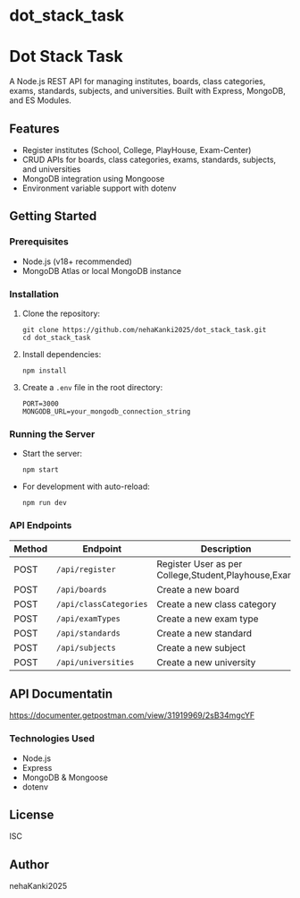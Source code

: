# dot_stack_task


# Dot Stack Task

A Node.js REST API for managing institutes, boards, class categories, exams, standards, subjects, and universities. Built with Express, MongoDB, and ES Modules.

## Features

- Register institutes (School, College, PlayHouse, Exam-Center)
- CRUD APIs for boards, class categories, exams, standards, subjects, and universities
- MongoDB integration using Mongoose
- Environment variable support with dotenv

## Getting Started

### Prerequisites

- Node.js (v18+ recommended)
- MongoDB Atlas or local MongoDB instance

### Installation

1. Clone the repository:
   ```
   git clone https://github.com/nehaKanki2025/dot_stack_task.git
   cd dot_stack_task
   ```

2. Install dependencies:
   ```
   npm install
   ```

3. Create a `.env` file in the root directory:
   ```
   PORT=3000
   MONGODB_URL=your_mongodb_connection_string
   ```

### Running the Server

- Start the server:
  ```
  npm start
  ```
- For development with auto-reload:
  ```
  npm run dev
  ```

### API Endpoints
| Method | Endpoint                       | Description                |
|--------|------------------------------- |----------------------------|
| POST   | `/api/register`                | Register User as per College,Student,Playhouse,Exam   |
| POST   | `/api/boards`                  | Create a new board         |
| POST   | `/api/classCategories`         | Create a new class category|
| POST   | `/api/examTypes`               | Create a new exam type     |
| POST   | `/api/standards`               | Create a new standard      |
| POST   | `/api/subjects`                | Create a new subject       |
| POST   | `/api/universities`            | Create a new university    |


## API Documentatin

https://documenter.getpostman.com/view/31919969/2sB34mgcYF


### Technologies Used

- Node.js
- Express
- MongoDB & Mongoose
- dotenv

## License

ISC

## Author

nehaKanki2025